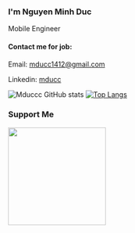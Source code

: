 ### I'm Nguyen Minh Duc
Mobile Engineer

#### Contact me for job:

Email: mducc1412@gmail.com

Linkedin: [mducc](https://www.linkedin.com/in/mducc/)

![Mduccc GitHub stats](https://github-readme-stats.vercel.app/api?username=mduccc&count_private=true&show_icons=true&hide_border=true&theme=dark&include_all_commits=true) [![Top Langs](https://github-readme-stats.vercel.app/api/top-langs/?username=mduccc&hide=html,css&show_icons=true&hide_border=true&theme=dark)](https://github.com/anuraghazra/github-readme-stats)

### Support Me

<a href="https://www.buymeacoffee.com/mducc1412p"><img src="https://cdn.buymeacoffee.com/buttons/v2/default-yellow.png" width="200" /></a>
